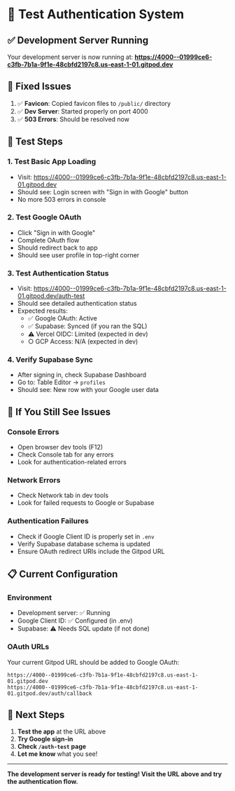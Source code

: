 # 🧪 Test Authentication System

## ✅ **Development Server Running**

Your development server is now running at:
**https://4000--01999ce6-c3fb-7b1a-9f1e-48cbfd2197c8.us-east-1-01.gitpod.dev**

## 🔧 **Fixed Issues**

1. ✅ **Favicon**: Copied favicon files to `/public/` directory
2. ✅ **Dev Server**: Started properly on port 4000
3. ✅ **503 Errors**: Should be resolved now

## 🧪 **Test Steps**

### **1. Test Basic App Loading**
- Visit: https://4000--01999ce6-c3fb-7b1a-9f1e-48cbfd2197c8.us-east-1-01.gitpod.dev
- Should see: Login screen with "Sign in with Google" button
- No more 503 errors in console

### **2. Test Google OAuth**
- Click "Sign in with Google"
- Complete OAuth flow
- Should redirect back to app
- Should see user profile in top-right corner

### **3. Test Authentication Status**
- Visit: https://4000--01999ce6-c3fb-7b1a-9f1e-48cbfd2197c8.us-east-1-01.gitpod.dev/auth-test
- Should see detailed authentication status
- Expected results:
  - ✅ Google OAuth: Active
  - ✅ Supabase: Synced (if you ran the SQL)
  - ⚠️ Vercel OIDC: Limited (expected in dev)
  - ○ GCP Access: N/A (expected in dev)

### **4. Verify Supabase Sync**
- After signing in, check Supabase Dashboard
- Go to: Table Editor → `profiles`
- Should see: New row with your Google user data

## 🚨 **If You Still See Issues**

### **Console Errors**
- Open browser dev tools (F12)
- Check Console tab for any errors
- Look for authentication-related errors

### **Network Errors**
- Check Network tab in dev tools
- Look for failed requests to Google or Supabase

### **Authentication Failures**
- Check if Google Client ID is properly set in `.env`
- Verify Supabase database schema is updated
- Ensure OAuth redirect URIs include the Gitpod URL

## 📋 **Current Configuration**

### **Environment**
- Development server: ✅ Running
- Google Client ID: ✅ Configured (in .env)
- Supabase: ⚠️ Needs SQL update (if not done)

### **OAuth URLs**
Your current Gitpod URL should be added to Google OAuth:
```
https://4000--01999ce6-c3fb-7b1a-9f1e-48cbfd2197c8.us-east-1-01.gitpod.dev
https://4000--01999ce6-c3fb-7b1a-9f1e-48cbfd2197c8.us-east-1-01.gitpod.dev/auth/callback
```

## 🎯 **Next Steps**

1. **Test the app** at the URL above
2. **Try Google sign-in**
3. **Check `/auth-test` page**
4. **Let me know** what you see!

---

**The development server is ready for testing! Visit the URL above and try the authentication flow.**